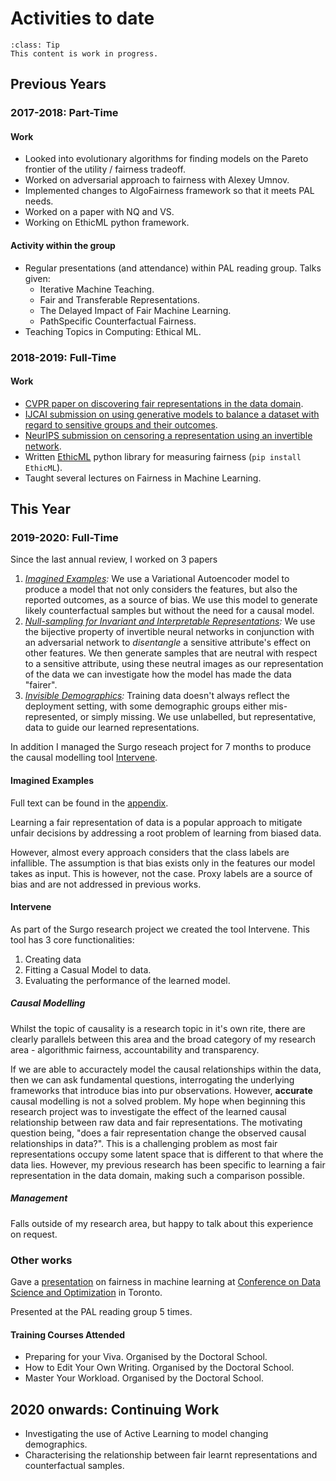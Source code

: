 # Activities to date

```{admonition} WIP
:class: Tip
This content is work in progress.
```

## Previous Years

### 2017-2018: Part-Time

#### Work

- Looked into evolutionary algorithms for finding models on the Pareto frontier of the utility / fairness trade­off.
- Worked on adversarial approach to fairness with Alexey Umnov.
- Implemented changes to AlgoFairness framework so that it meets PAL needs.
- Worked on a paper with NQ and VS.
- Working on EthicML python framework.

#### Activity within the group

- Regular presentations (and attendance) within PAL reading group. Talks given:­
  - Iterative Machine Teaching.
  - Fair and Transferable Representations.
  - The Delayed Impact of Fair Machine Learning.
  - Path­Specific Counterfactual Fairness.
- Teaching Topics in Computing: Ethical ML.

### 2018-2019: Full-Time

#### Work

- [CVPR paper on discovering fair representations in the data domain](../09_appendix/dfritdd.md).
- [IJCAI submission on using generative models to balance a dataset with regard to
  sensitive groups and their outcomes](../09_appendix/imagined.md).
- [NeurIPS submission on censoring a representation using an invertible network](../09_appendix/nosinn.md).
- Written [EthicML](https://pypi.org/project/EthicML/) python library for measuring fairness (`pip install EthicML`).
- Taught several lectures on Fairness in Machine Learning.

## This Year

### 2019-2020: Full-Time

Since the last annual review, I worked on 3 papers

1. _[Imagined Examples](../09_appendix/imagined.md):_ We use a Variational Autoencoder model to produce a model that not 
only considers the features, but also the reported outcomes, as a source of bias. 
We use this model to generate likely counterfactual samples but without the need for a causal model.
2. _[Null-sampling for Invariant and Interpretable Representations](../09_appendix/nosinn.md):_ We use the bijective 
property of invertible neural networks in conjunction with an adversarial network 
to _disentangle_ a sensitive attribute's effect on other features. 
We then generate samples that are neutral with respect to a sensitive attribute, using these neutral images as our 
representation of the data we can investigate how the model has made the data "fairer".
3. _[Invisible Demographics](../09_appendix/invisible.md):_ Training data doesn't always reflect the deployment setting, 
with some demographic groups 
either mis-represented, or simply missing. 
We use unlabelled, but representative, data to guide our learned representations.

In addition I managed the Surgo reseach project for 7 months to produce the causal modelling tool [Intervene](https://github.com/predictive-analytics-lab/Intervene).

#### Imagined Examples
Full text can be found in the [appendix](../09_appendix/imagined.md).

Learning a fair representation of data is a popular approach to mitigate unfair decisions by addressing a root problem
of learning from biased data.

However, almost every approach considers that the class labels are infallible.
The assumption is that bias exists only in the features our model takes as input.
This is however, not the case. 
Proxy labels are a source of bias and are not addressed in previous works.
 


#### Intervene
As part of the Surgo research project we created the tool Intervene. 
This tool has 3 core functionalities:
1. Creating data
2. Fitting a Casual Model to data.
3. Evaluating the performance of the learned model.



##### Causal Modelling
Whilst the topic of causality is a research topic in it's own rite, there are clearly parallels between this area and 
the broad category of my research area - algorithmic fairness, accountability and transparency.

If we are able to accuractely model the causal relationships within the data, then we can ask fundamental questions,
interrogating the underlying frameworks that introduce bias into pur observations.
However, **accurate** causal modelling is not a solved problem.
My hope when beginning this research project was to investigate the effect of the learned causal relationship between
raw data and fair representations. 
The motivating question being, "does a fair representation change the observed causal relationships in data?".
This is a challenging problem as most fair representations occupy some latent space that is different to that where the
data lies.
However, my previous research has been specific to learning a fair representation in the data domain, making such a 
comparison possible. 

##### Management
Falls outside of my research area, but happy to talk about this experience on request.  


### Other works
Gave a [presentation](https://predictive-analytics-lab.github.io/presentations/toronto2019.html#/) on fairness in machine learning 
at [Conference on Data Science and Optimization](http://www.fields.utoronto.ca/talks/Transparency-fairness) in Toronto.

Presented at the PAL reading group 5 times.

#### Training Courses Attended
- Preparing for your Viva. Organised by the Doctoral School.
- How to Edit Your Own Writing. Organised by the Doctoral School.
- Master Your Workload. Organised by the Doctoral School.

## 2020 onwards: Continuing Work

- Investigating the use of Active Learning to model changing demographics.
- Characterising the relationship between fair learnt representations and counterfactual samples.